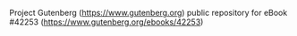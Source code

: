 Project Gutenberg (https://www.gutenberg.org) public repository for eBook #42253 (https://www.gutenberg.org/ebooks/42253)
